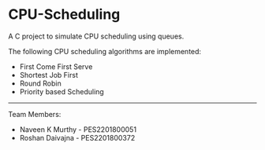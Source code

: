 # CPU-Scheduling
A C project to simulate CPU scheduling using queues.

The following CPU scheduling algorithms are implemented:

* First Come First Serve
* Shortest Job First
* Round Robin
* Priority based Scheduling

** **

Team Members:
* Naveen K Murthy - PES2201800051
* Roshan Daivajna - PES2201800372